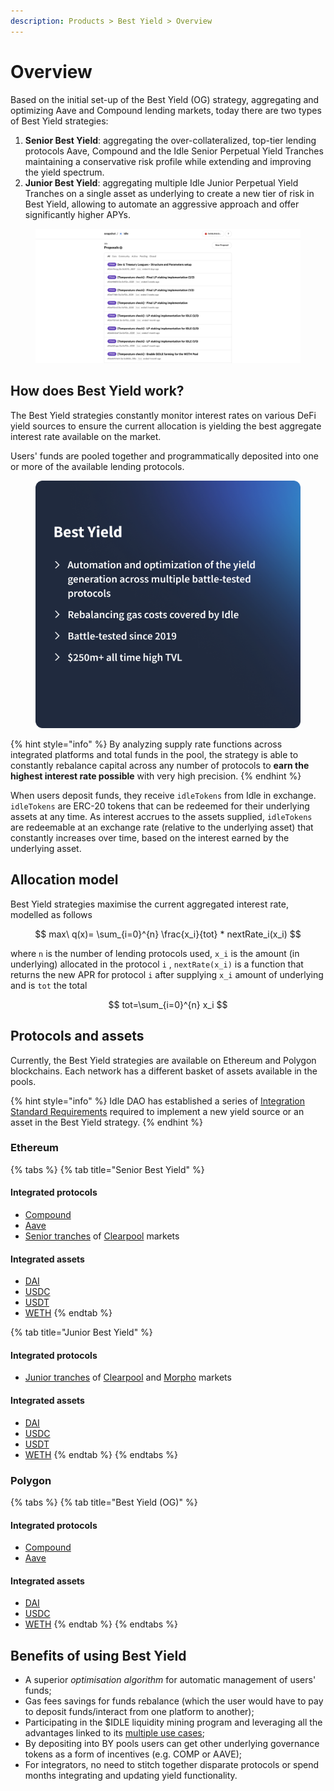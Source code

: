 ```yaml
---
description: Products > Best Yield > Overview
---
```


# Overview

Based on the initial set-up of the Best Yield (OG) strategy, aggregating and optimizing Aave and Compound lending markets, today there are two types of Best Yield strategies:

1. **Senior Best Yield**: aggregating the over-collateralized, top-tier lending protocols Aave, Compound and the Idle Senior Perpetual Yield Tranches maintaining a conservative risk profile while extending and improving the yield spectrum.
2. **Junior Best Yield**: aggregating multiple Idle Junior Perpetual Yield Tranches on a single asset as underlying to create a new tier of risk in Best Yield, allowing to automate an aggressive approach and offer significantly higher APYs.

<figure><img src="../../.gitbook/assets/image (3).png" alt=""><figcaption></figcaption></figure>

## How does Best Yield work?

The Best Yield strategies constantly monitor interest rates on various DeFi yield sources to ensure the current allocation is yielding the best aggregate interest rate available on the market.

Users' funds are pooled together and programmatically deposited into one or more of the available lending protocols.&#x20;

<figure><img src="../../.gitbook/assets/BY.png" alt=""><figcaption></figcaption></figure>

{% hint style="info" %}
By analyzing supply rate functions across integrated platforms and total funds in the pool, the strategy is able to constantly rebalance capital across any number of protocols to **earn the highest interest rate possible** with very high precision.
{% endhint %}

When users deposit funds, they receive `idleTokens` from Idle in exchange. `idleTokens` are ERC-20 tokens that can be redeemed for their underlying assets at any time. As interest accrues to the assets supplied, `idleTokens` are redeemable at an exchange rate (relative to the underlying asset) that constantly increases over time, based on the interest earned by the underlying asset.

## Allocation model

Best Yield strategies maximise the current aggregated interest rate, modelled as follows

$$
max\ q(x)= \sum_{i=0}^{n} \frac{x_i}{tot} * nextRate_i(x_i)
$$

where `n` is the number of lending protocols used, `x_i` is the amount (in underlying) allocated in the protocol `i` , `nextRate(x_i)` is a function that returns the new APR for protocol `i` after supplying `x_i` amount of underlying and is `tot` the total

$$
tot=\sum_{i=0}^{n} x_i
$$

## Protocols and assets&#x20;

Currently, the Best Yield strategies are available on Ethereum and Polygon blockchains. Each network has a different basket of assets available in the pools.

{% hint style="info" %}
Idle DAO has established a series of [Integration Standard Requirements](../../developers/security/integration-standard-requirements.md) required to implement a new yield source or an asset in the Best Yield strategy.
{% endhint %}

### Ethereum

{% tabs %}
{% tab title="Senior Best Yield" %}
#### Integrated protocols

* [Compound](https://compound.finance/)
* [Aave](https://aave.com/)
* [Senior tranches](../yield-tranches/overview.md#senior-tranches) of [Clearpool](https://clearpool.finance/) markets

#### Integrated assets

* [DAI](https://etherscan.io/address/0x3fe7940616e5bc47b0775a0dccf6237893353bb4)
* [USDC](https://etherscan.io/address/0x5274891bEC421B39D23760c04A6755eCB444797C)
* [USDT](https://etherscan.io/address/0xF34842d05A1c888Ca02769A633DF37177415C2f8)
* [WETH](https://etherscan.io/address/0xc8e6ca6e96a326dc448307a5fde90a0b21fd7f80)
{% endtab %}

{% tab title="Junior Best Yield" %}
#### Integrated protocols

* [Junior tranches](../yield-tranches/overview.md#senior-tranches) of [Clearpool](https://clearpool.finance/) and [Morpho](https://www.morpho.xyz/) markets

#### Integrated assets

* [DAI](https://etherscan.io/address/0xeC9482040e6483B7459CC0Db05d51dfA3D3068E1)
* [USDC](https://etherscan.io/address/0xDc7777C771a6e4B3A82830781bDDe4DBC78f320e)
* [USDT](https://etherscan.io/address/0xfa3AfC9a194BaBD56e743fA3b7aA2CcbED3eAaad)
* [WETH](https://etherscan.io/address/0x62a0369c6bb00054e589d12aad7ad81ed789514b)
{% endtab %}
{% endtabs %}

### Polygon

{% tabs %}
{% tab title="Best Yield (OG)" %}
#### Integrated protocols

* [Compound](https://compound.finance/)
* [Aave](https://aave.com/)

#### Integrated assets

* [DAI](https://polygonscan.com/token/0x8f3cf7ad23cd3cadbd9735aff958023239c6a063)
* [USDC](https://polygonscan.com/token/0x2791bca1f2de4661ed88a30c99a7a9449aa84174)
* [WETH](https://polygonscan.com/token/0x7ceb23fd6bc0add59e62ac25578270cff1b9f619)
{% endtab %}
{% endtabs %}

## Benefits of using Best Yield

* A superior _optimisation algorithm_ for automatic management of users' funds;&#x20;
* Gas fees savings for funds rebalance (which the user would have to pay to deposit funds/interact from one platform to another);&#x20;
* Participating in the $IDLE liquidity mining program and leveraging all the advantages linked to its [multiple use cases](../../governance/idle/use-cases/);&#x20;
* By depositing into BY pools users can get other underlying governance tokens as a form of incentives (e.g. COMP or AAVE);&#x20;
* For integrators, no need to stitch together disparate protocols or spend months integrating and updating yield functionality.
